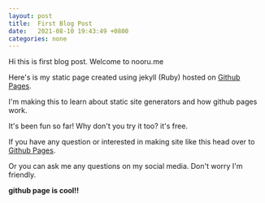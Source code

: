 ```yaml
---
layout: post
title:  First Blog Post
date:   2021-08-10 19:43:49 +0800
categories: none
---
```

Hi this is first blog post. Welcome to nooru.me 

Here's is my static page created using jekyll (Ruby) hosted on [Github Pages](https://pages.github.com/).

I'm making this to learn about static site generators and how github pages work. 

It's been fun so far! Why don't you try it too? it's free.

If you have any question or interested in making site like this head over to [Github Pages](https://pages.github.com/).

Or you can ask me any questions on my social media. Don't worry I'm friendly.

**github page is cool!!**